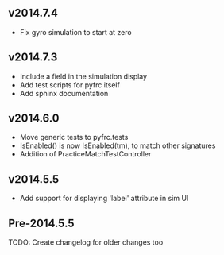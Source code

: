 
v2014.7.4
---------
* Fix gyro simulation to start at zero

v2014.7.3
---------
* Include a field in the simulation display
* Add test scripts for pyfrc itself
* Add sphinx documentation

v2014.6.0
---------
* Move generic tests to pyfrc.tests
* IsEnabled() is now IsEnabled(tm), to match other signatures
* Addition of PracticeMatchTestController

v2014.5.5
---------
* Add support for displaying 'label' attribute in sim UI 

Pre-2014.5.5
------------

TODO: Create changelog for older changes too
